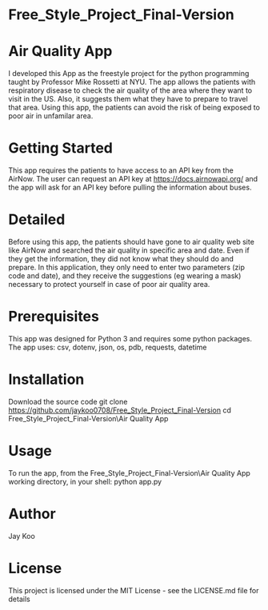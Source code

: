 # Free_Style_Project_Final-Version

# Air Quality App
I developed this App as the freestyle project for the python programming taught by Professor Mike Rossetti at NYU. The app allows the patients with respiratory disease to check the air quality of the area where they want to visit in the US. Also, it suggests them what they have to prepare to travel that area. Using this app, the patients can avoid the risk of being exposed to poor air in unfamilar area.


# Getting Started
This app requires the patients to have access to an API key from the AirNow. The user can request an API key at https://docs.airnowapi.org/ and the app will ask for an API key before pulling the information about buses.


# Detailed
Before using this app, the patients should have gone to air quality web site like AirNow and searched the air quality in specific area and date. Even if they get the information, they did not know what they should do and prepare. In this application, they only need to enter two parameters (zip code and date), and they receive the suggestions (eg wearing a mask) necessary to protect yourself in case of poor air quality area.


# Prerequisites
This app was designed for Python 3 and requires some python packages. The app uses: csv, dotenv, json, os, pdb, requests, datetime


# Installation
Download the source code
git clone https://github.com/jaykoo0708/Free_Style_Project_Final-Version 
cd Free_Style_Project_Final-Version\Air Quality App


# Usage 
To run the app, from the Free_Style_Project_Final-Version\Air Quality App working directory, in your shell: python app.py


# Author
Jay Koo


# License
This project is licensed under the MIT License - see the LICENSE.md file for details
